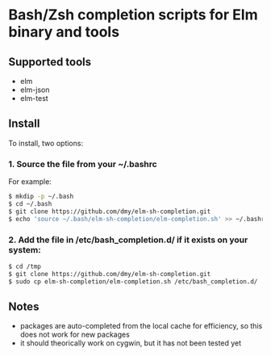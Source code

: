# Bash/Zsh completion scripts for Elm binary and tools

## Supported tools
* elm
* elm-json
* elm-test

## Install
To install, two options:
 
### 1. Source the file from your ~/.bashrc

For example:
```sh
$ mkdip -p ~/.bash
$ cd ~/.bash
$ git clone https://github.com/dmy/elm-sh-completion.git
$ echo 'source ~/.bash/elm-sh-completion/elm-completion.sh' >> ~/.bashrc
```

### 2. Add the file in /etc/bash_completion.d/ if it exists on your system:

```sh
$ cd /tmp
$ git clone https://github.com/dmy/elm-sh-completion.git
$ sudo cp elm-sh-completion/elm-completion.sh /etc/bash_completion.d/
```

## Notes
* packages are auto-completed from the local cache for efficiency, 
so this does not work for new packages
* it should theorically work on cygwin, but it has not been tested yet
